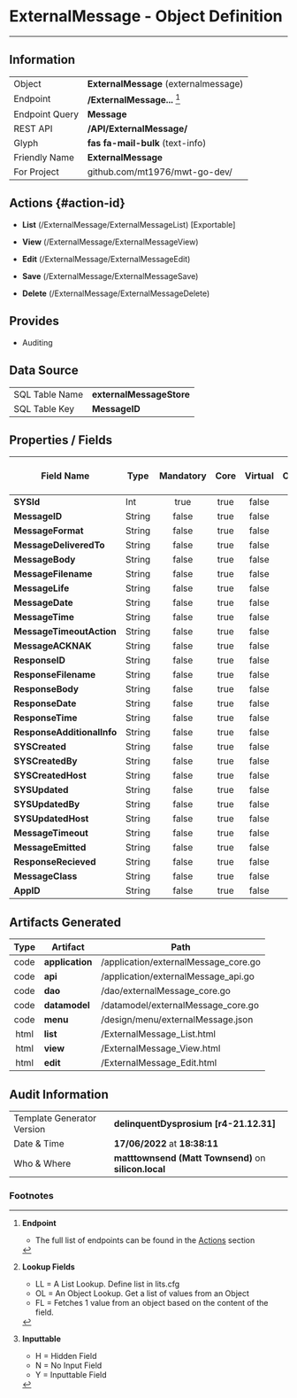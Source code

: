 # **ExternalMessage** - Object Definition
---
##  Information
|   |   |
|---|---|
|Object         |**ExternalMessage** (externalmessage) |
|Endpoint 	    |**/ExternalMessage...** [^1]|
|Endpoint Query |**Message**|
|REST API|**/API/ExternalMessage/**|
Glyph|**fas fa-mail-bulk** (text-info)
Friendly Name|**ExternalMessage**|
|For Project    |github.com/mt1976/mwt-go-dev/|

##  Actions {#action-id}
* **List** (/ExternalMessage/ExternalMessageList) [Exportable]
* **View** (/ExternalMessage/ExternalMessageView)
* **Edit** (/ExternalMessage/ExternalMessageEdit)
* **Save** (/ExternalMessage/ExternalMessageSave)

* **Delete** (/ExternalMessage/ExternalMessageDelete)







##  Provides


* Auditing 




##  Data Source 
|   |   |
|---|---|
SQL Table Name       | **externalMessageStore**
SQL Table Key | **MessageID**



##  Properties / Fields
| Field Name| Type | Mandatory | Core | Virtual | Overide | Lookup [^2]| Lookup Object      | Lookup Field Source         | Lookup Return Value                | Inputable [^3]|DB Column|Default Value| No Change | Callout | Internal | Display | Mask |
| -- | --  | :--: | :--: | :--: |:--: |:--: |:--: |-- |-- |:--: |-- | --| :--: | :--: | :--: | -- | -- |
|**SYSId**|Int|true|true|false|false|||||NH|_id|0|false|false|true|text||
|**MessageID**|String|false|true|false|true|||||N|messageID||false|false|false|text||
|**MessageFormat**|String|false|true|false|true|||||N|messageFormat||false|false|false|text||
|**MessageDeliveredTo**|String|false|true|false|true|||||N|messageDeliveredTo||false|false|false|text||
|**MessageBody**|String|false|true|false|true|||||N|messageBody||false|false|false|text||
|**MessageFilename**|String|false|true|false|true|||||N|messageFilename||false|false|false|text||
|**MessageLife**|String|false|true|false|true|||||Y|messageLife||false|false|false|number||
|**MessageDate**|String|false|true|false|true|||||N|messageDate||false|false|false|text||
|**MessageTime**|String|false|true|false|true|||||N|messageTime||false|false|false|text||
|**MessageTimeoutAction**|String|false|true|false|true|||||N|messageTimeoutAction||false|false|false|text||
|**MessageACKNAK**|String|false|true|false|false|LL|messageACKNAK|||Y|messageACKNAK||false|false|false|text||
|**ResponseID**|String|false|true|false|false|||||Y|responseID||false|false|false|text||
|**ResponseFilename**|String|false|true|false|false|||||Y|responseFilename||false|false|false|text||
|**ResponseBody**|String|false|true|false|false|||||Y|responseBody||false|false|false|text||
|**ResponseDate**|String|false|true|false|false|||||Y|responseDate||false|false|false|text||
|**ResponseTime**|String|false|true|false|false|||||Y|responseTime||false|false|false|text||
|**ResponseAdditionalInfo**|String|false|true|false|false|||||Y|responseAdditionalInfo||false|false|false|text||
|**SYSCreated**|String|false|true|false|false|||||NH|_created||false|false|true|text||
|**SYSCreatedBy**|String|false|true|false|false|||||NH|_createdBy||false|false|true|text||
|**SYSCreatedHost**|String|false|true|false|false|||||NH|_createdHost||false|false|true|text||
|**SYSUpdated**|String|false|true|false|false|||||NH|_updated||false|false|true|text||
|**SYSUpdatedBy**|String|false|true|false|false|||||NH|_updatedBy||false|false|true|text||
|**SYSUpdatedHost**|String|false|true|false|false|||||NH|_updatedHost||false|false|true|text||
|**MessageTimeout**|String|false|true|false|true|||||Y|messageTimeout||false|false|false|datetime||
|**MessageEmitted**|String|false|true|false|true|||||N|messageEmitted||false|false|false|text||
|**ResponseRecieved**|String|false|true|false|false|||||Y|responseRecieved||false|false|false|text||
|**MessageClass**|String|false|true|false|true|||||N|messageClass||false|false|false|text||
|**AppID**|String|false|true|false|true|||||N|appID||false|false|false|text||


##  Artifacts Generated
| Type | Artifact | Path|
| :--: | -- | -- |
| code | **application** | /application/externalMessage_core.go |
| code | **api** | /application/externalMessage_api.go |
| code | **dao** | /dao/externalMessage_core.go |
| code | **datamodel** | /datamodel/externalMessage_core.go |
| code | **menu** | /design/menu/externalMessage.json |
| html | **list** | /ExternalMessage_List.html |
| html | **view** | /ExternalMessage_View.html |
| html | **edit** | /ExternalMessage_Edit.html |


## Audit Information
|   |   |
|---|---|
Template Generator Version   | **delinquentDysprosium [r4-21.12.31]**
Date & Time		     | **17/06/2022** at **18:38:11**
Who & Where		     | **matttownsend (Matt Townsend)** on **silicon.local**

### Footnotes
[^1]: **Endpoint**
    * The full list of endpoints can be found in the [Actions](#action-id) section
[^2]: **Lookup Fields**
    * LL = A List Lookup. Define list in lits.cfg
    * OL = An Object Lookup. Get a list of values from an Object
    * FL = Fetches 1 value from an object based on the content of the field. 
[^3]: **Inputtable**   
    * H = Hidden Field
    * N = No Input Field
    * Y = Inputtable Field